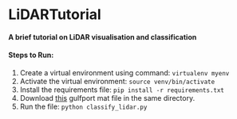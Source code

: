 # LiDARTutorial
#### A brief tutorial on LiDAR visualisation and classification

#### Steps to Run:

1. Create a virtual environment using command: ```virtualenv myenv```
2. Activate the virtual environment: ```source venv/bin/activate ```
3. Install the requirements file: ```pip install -r requirements.txt```
4. Download [this](https://github.com/GatorSense/MUUFLGulfport/blob/master/MUUFLGulfportSceneLabels/muufl_gulfport_campus_1_hsi_220_label.mat) gulfport mat file in the same directory.
5. Run the file: ```python classify_lidar.py```






